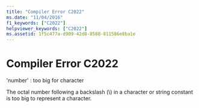 ```yaml
---
title: "Compiler Error C2022"
ms.date: "11/04/2016"
f1_keywords: ["C2022"]
helpviewer_keywords: ["C2022"]
ms.assetid: 1f5c477a-d909-42d8-8588-811586e8ba1e
---
```

# Compiler Error C2022

'number' : too big for character

The octal number following a backslash (\\) in a character or string constant is too big to represent a character.
